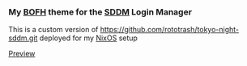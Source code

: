 ### My [BOFH](https://en.wikipedia.org/wiki/Bastard_Operator_From_Hell) theme for the [SDDM](https://github.com/sddm/sddm) Login Manager

This is a custom version of https://github.com/rototrash/tokyo-night-sddm.git deployed for my [NixOS](https://nixos.org/) setup  

[Preview](./Preview.png)

